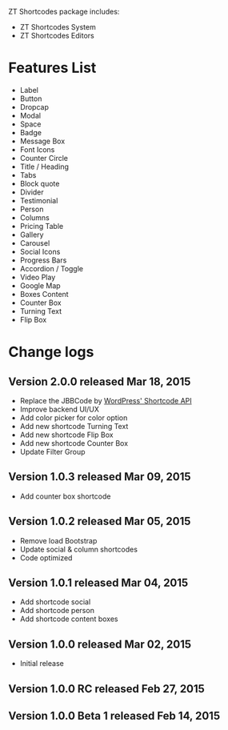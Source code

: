 ZT Shortcodes package includes: 

* ZT Shortcodes System 
* ZT Shortcodes Editors


# Features List

* Label
* Button
* Dropcap 
* Modal 
* Space
* Badge
* Message Box
* Font Icons
* Counter Circle
* Title / Heading 
* Tabs
* Block quote 
* Divider
* Testimonial
* Person
* Columns
* Pricing Table
* Gallery 
* Carousel 
* Social Icons
* Progress Bars
* Accordion / Toggle
* Video Play
* Google Map
* Boxes Content
* Counter Box
* Turning Text
* Flip Box

# Change logs

## Version 2.0.0  released Mar 18, 2015

* Replace the JBBCode by [WordPress' Shortcode API](http://codex.wordpress.org/Shortcode_API)
* Improve backend UI/UX
* Add color picker for color option 
* Add new shortcode Turning Text
* Add new shortcode Flip Box
* Add new shortcode Counter Box
* Update Filter Group  


## Version 1.0.3  released Mar 09, 2015

* Add counter box shortcode

## Version 1.0.2  released Mar 05, 2015

* Remove load Bootstrap 
* Update social & column shortcodes 
* Code optimized 

## Version 1.0.1  released Mar 04, 2015

* Add shortcode social 
* Add shortcode person 
* Add shortcode content boxes 

## Version 1.0.0  released Mar 02, 2015

* Initial release 

## Version 1.0.0 RC  released Feb 27, 2015

## Version 1.0.0 Beta 1 released Feb 14, 2015

